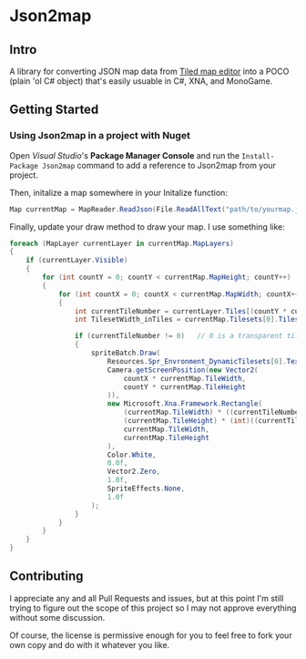 # Json2map

## Intro

A library for converting JSON map data from [Tiled map editor](http://www.mapeditor.org/) into a POCO (plain 'ol C# object) that's easily usuable in C#, XNA, and MonoGame.

## Getting Started


### Using Json2map in a project with Nuget

Open *Visual Studio*'s **Package Manager Console** and run the `Install-Package Json2map` command to add a reference to Json2map from your project.

Then, initalize a map somewhere in your Initalize function:

```C#
Map currentMap = MapReader.ReadJson(File.ReadAllText("path/to/yourmap.json"));
```

Finally, update your draw method to draw your map. I use something like:

```C#
foreach (MapLayer currentLayer in currentMap.MapLayers)
{
	if (currentLayer.Visible)
	{
		for (int countY = 0; countY < currentMap.MapHeight; countY++)
		{
			for (int countX = 0; countX < currentMap.MapWidth; countX++)
			{
				int currentTileNumber = currentLayer.Tiles[(countY * currentMap.MapWidth) + countX];
				int TilesetWidth_inTiles = currentMap.Tilesets[0].TilesetWidth / currentMap.TileWidth;

				if (currentTileNumber != 0)   // 0 is a transparent tile in Tiled
				{
					spriteBatch.Draw(
						Resources.Spr_Envronment_DynamicTilesets[0].Texture, //TODO: Change this from a hardcoded [0] (Not very dynamic, I guess)
						Camera.getScreenPosition(new Vector2(
							countX * currentMap.TileWidth,
							countY * currentMap.TileHeight
						)),
						new Microsoft.Xna.Framework.Rectangle(
							(currentMap.TileWidth) * ((currentTileNumber - 1) % TilesetWidth_inTiles), // The -1 accounts for Tiled's numbering scheme starting at 1
							(currentMap.TileHeight) * (int)((currentTileNumber - 1) / TilesetWidth_inTiles),
							currentMap.TileWidth,
							currentMap.TileHeight
						),
						Color.White,
						0.0f,
						Vector2.Zero,
						1.0f,
						SpriteEffects.None,
						1.0f
					);
				}
			}
		}
	}
}
```

## Contributing

I appreciate any and all Pull Requests and issues, but at this point I'm still trying to figure out the scope of this project so I may not approve everything without some discussion.

Of course, the license is permissive enough for you to feel free to fork your own copy and do with it whatever you like.
